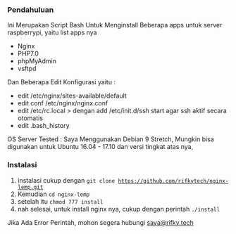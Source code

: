 ### Pendahuluan
Ini Merupakan Script Bash Untuk Menginstall Beberapa apps untuk server raspberrypi, yaitu list apps nya
* Nginx
* PHP7.0
* phpMyAdmin
* vsftpd

Dan Beberapa Edit Konfigurasi yaitu :
* edit /etc/nginx/sites-available/default
* edit conf /etc/nginx/nginx.conf
* edit /etc/rc.local > dengan add /etc/init.d/ssh start agar ssh aktif secara otomatis
* edit .bash_history

OS Server Tested : Saya Menggunakan Debian 9 Stretch, Mungkin bisa digunakan untuk Ubuntu 16.04 - 17.10
dan versi tingkat atas nya,

### Instalasi 
1. instalasi cukup dengan <code>git clone https://github.com/rifkytech/nginx-lemp.git</code>
2. Kemudian <code>cd nginx-lemp</code>
3. setelah itu <code>chmod 777 install</code>
4. nah selesai, untuk install nginx nya, cukup dengan perintah <code>./install</code>


Jika Ada Error Perintah, mohon segera hubungi saya@rifky.tech
